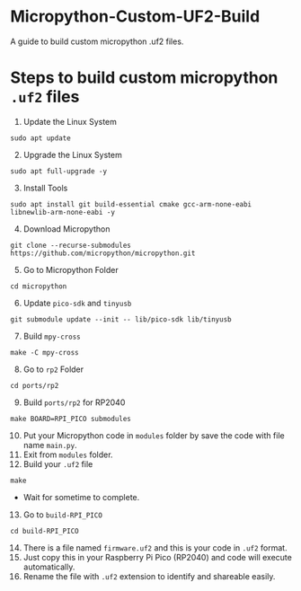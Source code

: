 # Micropython-Custom-UF2-Build
A guide to build custom micropython .uf2 files.

# Steps to build custom micropython `.uf2` files
1. Update the Linux System
```
sudo apt update
```
2. Upgrade the Linux System
```
sudo apt full-upgrade -y
```
3. Install Tools
```
sudo apt install git build-essential cmake gcc-arm-none-eabi libnewlib-arm-none-eabi -y
```
4. Download Micropython
```
git clone --recurse-submodules https://github.com/micropython/micropython.git
```
5. Go to Micropython Folder
```
cd micropython
```
6. Update `pico-sdk` and `tinyusb`
```
git submodule update --init -- lib/pico-sdk lib/tinyusb
```
7. Build `mpy-cross`
```
make -C mpy-cross
```
8. Go to `rp2` Folder
```
cd ports/rp2
```
9. Build `ports/rp2` for RP2040
```
make BOARD=RPI_PICO submodules
```
10. Put your Micropython code in `modules` folder by save the code with file name `main.py`.
11. Exit from `modules` folder.
12. Build your `.uf2` file
```
make
```
- Wait for sometime to complete.
13. Go to `build-RPI_PICO`
```
cd build-RPI_PICO
```
14. There is a file named `firmware.uf2` and this is your code in `.uf2` format.
15. Just copy this in your Raspberry Pi Pico (RP2040) and code will execute automatically.
16. Rename the file with `.uf2` extension to identify and shareable easily.
